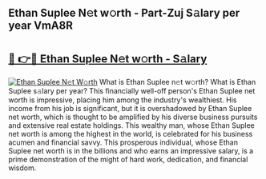 ## Ethan Suplee N𝚎t w𝚘rth - Part-Zuj S𝚊lary per year VmA8R

# <h2><a href="http://gc46qro.nevu.top/?p=Ethan+Suplee">🔗 👉🔴 Ethan Suplee N𝚎t w𝚘rth - S𝚊lary</a></h2>

[![Ethan Suplee N𝚎t W𝚘rth](https://i.imgur.com/Oavwk0R.jpeg)](http://gc46qro.nevu.top/?p=Ethan+Suplee)
What is Ethan Suplee n𝚎t w𝚘rth? What is Ethan Suplee s𝚊lary per year?
This financially well-off person's Ethan Suplee net worth is impressive, placing him among the industry's wealthiest. His income from his job is significant, but it is overshadowed by Ethan Suplee net worth, which is thought to be amplified by his diverse business pursuits and extensive real estate holdings. This wealthy man, whose Ethan Suplee net worth is among the highest in the world, is celebrated for his business acumen and financial savvy. This prosperous individual, whose Ethan Suplee net worth is in the billions and who earns an impressive salary, is a prime demonstration of the might of hard work, dedication, and financial wisdom.
